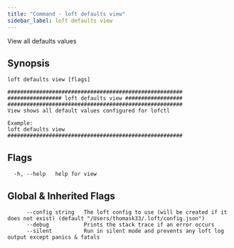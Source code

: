 ```yaml
---
title: "Command - loft defaults view"
sidebar_label: loft defaults view
---
```



View all defaults values

## Synopsis


```
loft defaults view [flags]
```

```
#######################################################
################# loft defaults view ##################
#######################################################
View shows all default values configured for lofctl

Example:
loft defaults view
#######################################################
```


## Flags

```
  -h, --help   help for view
```


## Global & Inherited Flags

```
      --config string   The loft config to use (will be created if it does not exist) (default "/Users/thomask33/.loft/config.json")
      --debug           Prints the stack trace if an error occurs
      --silent          Run in silent mode and prevents any loft log output except panics & fatals
```


